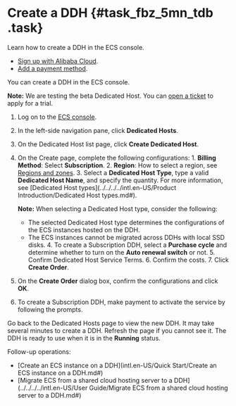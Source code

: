 # Create a DDH {#task_fbz_5mn_tdb .task}

Learn how to create a DDH in the ECS console.

-   [Sign up with Alibaba Cloud](https://www.alibabacloud.com/help/zh/doc-detail/50482.htm).
-   [Add a payment method](https://www.alibabacloud.com/help/zh/doc-detail/50517.htm).

You can create a DDH in the ECS console.

**Note:** We are testing the beta Dedicated Host. You can [open a ticket](https://workorder-intl.console.aliyun.com/#/ticket/createIndex) to apply for a trial.

1.   Log on to the [ECS console](https://ecs.console.aliyun.com/#/home). 
2.   In the left-side navigation pane, click **Dedicated Hosts**. 
3.  On the Dedicated Host list page, click **Create Dedicated Host**. 
4.   On the Create page, complete the following configurations: 
    1.  **Billing Method**: Select **Subscription**. 
    2.  **Region**: How to select a region, see [Regions and zones](https://help.aliyun.com/document_detail/40654.html). 
    3.  Select a **Dedicated Host Type**, type a valid **Dedicated Host Name**, and specify the quantity. For more information, see [Dedicated Host types](../../../../intl.en-US/Product Introduction/Dedicated Host types.md#). 

        **Note:** When selecting a Dedicated Host type, consider the following:

        -   The selected Dedicated Host type determines the configurations of the ECS instances hosted on the DDH.
        -   The ECS instances cannot be migrated across DDHs with local SSD disks.
    4.  To create a Subscription DDH, select a **Purchase cycle** and determine whether to turn on the **Auto renewal switch** or not. 
    5.  Confirm Dedicated Host Service Terms. 
    6.   Confirm the costs. 
    7.   Click **Create Order**. 
5.  On the **Create Order** dialog box, confirm the configurations and click **OK**. 
6.  To create a Subscription DDH, make payment to activate the service by following the prompts. 

Go back to the Dedicated Hosts page to view the new DDH. It may take several minutes to create a DDH. Refresh the page if you cannot see it. The DDH is ready to use when it is in the **Running** status.

Follow-up operations:

-   [Create an ECS instance on a DDH](intl.en-US/Quick Start/Create an ECS instance on a DDH.md#)
-   [Migrate ECS from a shared cloud hosting server to a DDH](../../../../intl.en-US/User Guide/Migrate ECS from a shared cloud hosting server to a DDH.md#)

